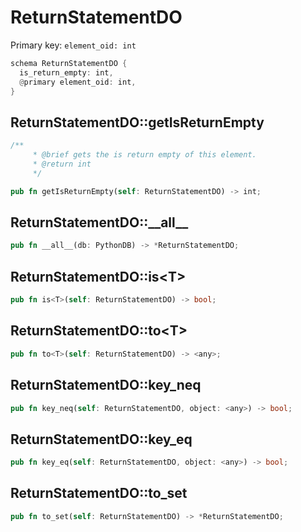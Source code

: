 # ReturnStatementDO

Primary key: `element_oid: int`

```rust
schema ReturnStatementDO {
  is_return_empty: int,
  @primary element_oid: int,
}
```
## ReturnStatementDO::getIsReturnEmpty

```rust
/**
     * @brief gets the is return empty of this element.
     * @return int
     */
```
```rust
pub fn getIsReturnEmpty(self: ReturnStatementDO) -> int;
```
## ReturnStatementDO::\_\_all\_\_

```rust
pub fn __all__(db: PythonDB) -> *ReturnStatementDO;
```
## ReturnStatementDO::is\<T\>

```rust
pub fn is<T>(self: ReturnStatementDO) -> bool;
```
## ReturnStatementDO::to\<T\>

```rust
pub fn to<T>(self: ReturnStatementDO) -> <any>;
```
## ReturnStatementDO::key\_neq

```rust
pub fn key_neq(self: ReturnStatementDO, object: <any>) -> bool;
```
## ReturnStatementDO::key\_eq

```rust
pub fn key_eq(self: ReturnStatementDO, object: <any>) -> bool;
```
## ReturnStatementDO::to\_set

```rust
pub fn to_set(self: ReturnStatementDO) -> *ReturnStatementDO;
```
